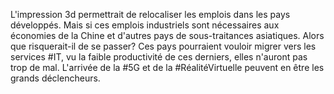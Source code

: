 L'impression 3d permettrait de relocaliser les emplois dans les pays développés. Mais si ces emplois industriels sont nécessaires aux économies de la Chine et d'autres pays de sous-traitances asiatiques. Alors que risquerait-il de se passer? Ces pays pourraient vouloir migrer vers les services #IT, vu la faible productivité de ces derniers, elles n'auront pas trop de mal. L'arrivée de la #5G et de la #RéalitéVirtuelle peuvent en être les grands déclencheurs.
